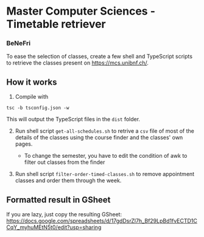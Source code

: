 # Master Computer Sciences - Timetable retriever
### BeNeFri

To ease the selection of classes, create a few shell and TypeScript scripts
to retrieve the classes present on https://mcs.unibnf.ch/.


## How it works
1. Compile with
```shell
tsc -b tsconfig.json -w
```
This will output the TypeScript files in the `dist` folder.

2. Run shell script `get-all-schedules.sh` to retrive a `csv` file of most of the details of the
classes using the course finder and the classes' own pages.
    * To change the semester, you have to edit the condition of awk to filter out classes from the finder

3. Run shell script `filter-order-timed-classes.sh` to remove appointment classes and order them through the week.


## Formatted result in GSheet
If you are lazy, just copy the resulting GSheet:
https://docs.google.com/spreadsheets/d/17gdDsrZl7h_Bf29LpBd1fvECTD1CCqY_myhuMEtN5t0/edit?usp=sharing